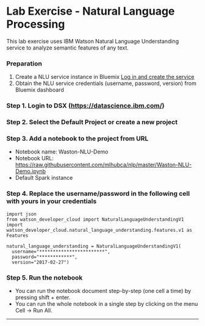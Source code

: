 # Lab Exercise - Natural Language Processing

This lab exercise uses IBM Watson Natural Language Understanding service to analyze semantic features of any text.

### Preparation

1) Create a NLU service instance in Bluemix [Log in and create the service](https://console.bluemix.net/docs/services/natural-language-understanding/getting-started.html#getting-started-tutorial)
2) Obtain the NLU service credentials (username, password, version) from Bluemix dashboard

### Step 1. Login to DSX (https://datascience.ibm.com/)
### Step 2. Select the Default Project or create a new project
### Step 3. Add a notebook to the project from URL

- Notebook name: Waston-NLU-Demo
- Notebook URL: https://raw.githubusercontent.com/mlhubca/nlp/master/Waston-NLU-Demo.ipynb
- Default Spark instance

### Step 4. Replace the username/password in the following cell with yours in your credentials
```
import json
from watson_developer_cloud import NaturalLanguageUnderstandingV1
import watson_developer_cloud.natural_language_understanding.features.v1 as Features

natural_language_understanding = NaturalLanguageUnderstandingV1(
  username="************************",
  password="************",
  version="2017-02-27")
```
### Step 5. Run the notebook

- You can run the notebook document step-by-step (one cell a time) by pressing shift + enter.
- You can run the whole notebook in a single step by clicking on the menu Cell -> Run All.

--- 
